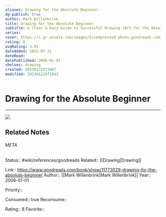 ```yaml
---
aliases: Drawing for the Absolute Beginner
dg-publish: true
author: Mark Willenbrink
title: Drawing for the Absolute Beginner
subtitle: A Clear & Easy Guide to Successful Drawing (Art for the Absolute Beginner)
series: 
cover: https://i.gr-assets.com/images/S/compressed.photo.goodreads.com/books/1394280418l/11773029.jpg
rating: 8
avgRating: 3.91
dateAdded: 2022-07-21
dateRead: 
datePublished: 2006-01-01
shelves: drawing
created: 20230122071907
modified: 20230122071942
---
```

# Drawing for the Absolute Beginner
---
![](https://i.gr-assets.com/images/S/compressed.photo.goodreads.com/books/1394280418l/11773029.jpg)

## Related Notes




###### META
Status:: #wiki/references/goodreads
Related:: [[Drawing\|Drawing]]

Link:: https://www.goodreads.com/book/show/11773029-drawing-for-the-absolute-beginner
Author:: [[Mark Willenbrink\|Mark Willenbrink]]
Year:: 2006-01-01

Priority:: 

Consumed:: true
Reconsume:: 

Rating:: 8
Favorite:: 
